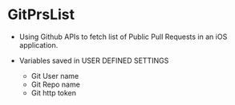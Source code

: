 # GitPrsList

* Using Github APIs to fetch list of Public Pull Requests in an iOS application.

* Variables saved in USER DEFINED SETTINGS
    * Git User name
    * Git Repo name
    * Git http token   
